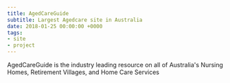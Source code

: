 ```yaml
---
title: AgedCareGuide
subtitle: Largest Agedcare site in Australia
date: 2018-01-25 00:00:00 +0000
tags:
- site
- project
---
```

AgedCareGuide is the industry leading resource on all of Australia's Nursing Homes, Retirement Villages, and Home Care Services